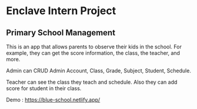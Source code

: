 # Enclave Intern Project
## Primary School Management

This is an app that allows parents to observe their kids in the school. For example, they can get the score information, the class, the teacher, and more.

Admin can CRUD Admin Account, Class, Grade, Subject, Student, Schedule.

Teacher can see the class they teach and schedule. Also they can add score for student in their class. 

Demo : https://blue-school.netlify.app/
